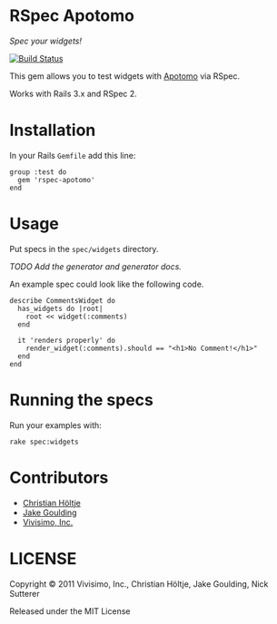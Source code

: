 # RSpec Apotomo

*Spec your widgets!*

[![Build Status](http://travis-ci.org/apotonick/rspec-apotomo.png)](http://travis-ci.org/apotonick/rspec-apotomo)

This gem allows you to test widgets with [Apotomo](http://apotomo.de) via RSpec.

Works with Rails 3.x and RSpec 2.

# Installation

In your Rails `Gemfile` add this line:

```
group :test do
  gem 'rspec-apotomo'
end
```

# Usage

Put specs in the `spec/widgets` directory.

*TODO Add the generator and generator docs.*

An example spec could look like the following code.

```
describe CommentsWidget do
  has_widgets do |root|
    root << widget(:comments)
  end
  
  it 'renders properly' do
    render_widget(:comments).should == "<h1>No Comment!</h1>"
  end
end
```

# Running the specs

Run your examples with:

```
rake spec:widgets
```

# Contributors

* [Christian Höltje](http://docwhat.org/)
* [Jake Goulding](http://jakegoulding.com/)
* [Vivisimo, Inc.](http://vivisimo.com/)

# LICENSE

Copyright © 2011 Vivisimo, Inc., Christian Höltje, Jake Goulding, Nick Sutterer

Released under the MIT License  




